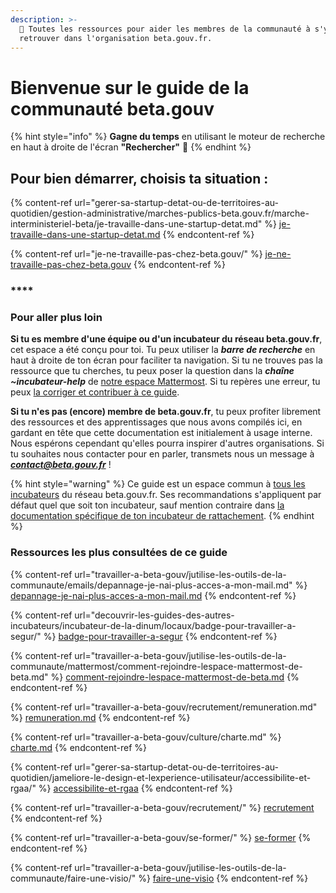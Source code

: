```yaml
---
description: >-
  🧭 Toutes les ressources pour aider les membres de la communauté à s'y
  retrouver dans l'organisation beta.gouv.fr.
---
```


# Bienvenue sur le guide de la communauté beta.gouv

{% hint style="info" %}
**Gagne du temps** en utilisant le moteur de recherche en haut à droite de l'écran **"Rechercher"** 🔎
{% endhint %}

## Pour bien démarrer, choisis ta situation :

{% content-ref url="gerer-sa-startup-detat-ou-de-territoires-au-quotidien/gestion-administrative/marches-publics-beta.gouv.fr/marche-interministeriel-beta/je-travaille-dans-une-startup-detat.md" %}
[je-travaille-dans-une-startup-detat.md](gerer-sa-startup-detat-ou-de-territoires-au-quotidien/gestion-administrative/marches-publics-beta.gouv.fr/marche-interministeriel-beta/je-travaille-dans-une-startup-detat.md)
{% endcontent-ref %}

{% content-ref url="je-ne-travaille-pas-chez-beta.gouv/" %}
[je-ne-travaille-pas-chez-beta.gouv](je-ne-travaille-pas-chez-beta.gouv/)
{% endcontent-ref %}

### \*\*\*\*

### **Pour aller plus loin**

**Si tu es membre d'une équipe ou d'un incubateur du réseau beta.gouv.fr**, cet espace a été conçu pour toi. Tu peux utiliser la _**barre de recherche**_ en haut à droite de ton écran pour faciliter ta navigation. Si tu ne trouves pas la ressource que tu cherches, tu peux poser la question dans la _**chaîne \~incubateur-help**_ de [notre espace Mattermost](travailler-a-beta-gouv/jutilise-les-outils-de-la-communaute/mattermost/). Si tu repères une erreur, tu peux [la corriger et contribuer à ce guide](travailler-a-beta-gouv/jutilise-les-outils-de-la-communaute/gitbook/comment-contribuer-a-cette-documentation.md).

**Si tu n'es pas (encore) membre de beta.gouv.fr**, tu peux profiter librement des ressources et des apprentissages que nous avons compilés ici, en gardant en tête que cette documentation est initialement à usage interne. Nous espérons cependant qu'elles pourra inspirer d'autres organisations. Si tu souhaites nous contacter pour en parler, transmets nous un message à _**contact@beta.gouv.fr**_ !

{% hint style="warning" %}
Ce guide est un espace commun à [tous les incubateurs](https://beta.gouv.fr/communaute/) du réseau beta.gouv.fr. Ses recommandations s'appliquent par défaut quel que soit ton incubateur, sauf mention contraire dans [la documentation spécifique de ton incubateur de rattachement](https://doc.incubateur.net/communaute/travailler-a-beta-gouv/bienvenue/to-do-darrivee#decouvre-la-documentation-specifique-a-ton-incubateur).
{% endhint %}

###

### Ressources les plus consultées de ce guide

{% content-ref url="travailler-a-beta-gouv/jutilise-les-outils-de-la-communaute/emails/depannage-je-nai-plus-acces-a-mon-mail.md" %}
[depannage-je-nai-plus-acces-a-mon-mail.md](travailler-a-beta-gouv/jutilise-les-outils-de-la-communaute/emails/depannage-je-nai-plus-acces-a-mon-mail.md)
{% endcontent-ref %}

{% content-ref url="decouvrir-les-guides-des-autres-incubateurs/incubateur-de-la-dinum/locaux/badge-pour-travailler-a-segur/" %}
[badge-pour-travailler-a-segur](decouvrir-les-guides-des-autres-incubateurs/incubateur-de-la-dinum/locaux/badge-pour-travailler-a-segur/)
{% endcontent-ref %}

{% content-ref url="travailler-a-beta-gouv/jutilise-les-outils-de-la-communaute/mattermost/comment-rejoindre-lespace-mattermost-de-beta.md" %}
[comment-rejoindre-lespace-mattermost-de-beta.md](travailler-a-beta-gouv/jutilise-les-outils-de-la-communaute/mattermost/comment-rejoindre-lespace-mattermost-de-beta.md)
{% endcontent-ref %}

{% content-ref url="travailler-a-beta-gouv/recrutement/remuneration.md" %}
[remuneration.md](travailler-a-beta-gouv/recrutement/remuneration.md)
{% endcontent-ref %}

{% content-ref url="travailler-a-beta-gouv/culture/charte.md" %}
[charte.md](travailler-a-beta-gouv/culture/charte.md)
{% endcontent-ref %}

{% content-ref url="gerer-sa-startup-detat-ou-de-territoires-au-quotidien/jameliore-le-design-et-lexperience-utilisateur/accessibilite-et-rgaa/" %}
[accessibilite-et-rgaa](gerer-sa-startup-detat-ou-de-territoires-au-quotidien/jameliore-le-design-et-lexperience-utilisateur/accessibilite-et-rgaa/)
{% endcontent-ref %}

{% content-ref url="travailler-a-beta-gouv/recrutement/" %}
[recrutement](travailler-a-beta-gouv/recrutement/)
{% endcontent-ref %}

{% content-ref url="travailler-a-beta-gouv/se-former/" %}
[se-former](travailler-a-beta-gouv/se-former/)
{% endcontent-ref %}

{% content-ref url="travailler-a-beta-gouv/jutilise-les-outils-de-la-communaute/faire-une-visio/" %}
[faire-une-visio](travailler-a-beta-gouv/jutilise-les-outils-de-la-communaute/faire-une-visio/)
{% endcontent-ref %}
